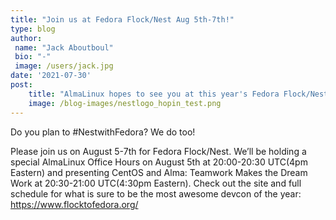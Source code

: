 ```yaml
---
title: "Join us at Fedora Flock/Nest Aug 5th-7th!"
type: blog
author: 
 name: "Jack Aboutboul"
 bio: "-"
 image: /users/jack.jpg
date: '2021-07-30'
post:
    title: "AlmaLinux hopes to see you at this year's Fedora Flock/Nest"
    image: /blog-images/nestlogo_hopin_test.png
---
```


Do you plan to #NestwithFedora? We do too!

Please join us on August 5-7th for Fedora Flock/Nest. We’ll be holding a special AlmaLinux Office Hours on August 5th at 20:00-20:30 UTC(4pm Eastern) and presenting CentOS and Alma: Teamwork Makes the Dream Work at 20:30-21:00 UTC(4:30pm Eastern). Check out the site and full schedule for what is sure to be the most awesome devcon of the year: https://www.flocktofedora.org/
